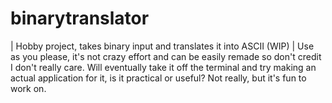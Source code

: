 # binarytranslator
| Hobby project, takes binary input and translates it into ASCII (WIP) |
Use as you please, it's not crazy effort and can be easily remade so don't credit I don't really care.
Will eventually take it off the terminal and try making an actual application for it, is it practical or useful? Not really, but it's fun to work on.
